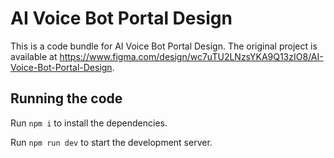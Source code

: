 
  # AI Voice Bot Portal Design

  This is a code bundle for AI Voice Bot Portal Design. The original project is available at https://www.figma.com/design/wc7uTU2LNzsYKA9Q13zIO8/AI-Voice-Bot-Portal-Design.

  ## Running the code

  Run `npm i` to install the dependencies.

  Run `npm run dev` to start the development server.
  